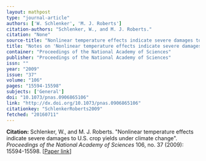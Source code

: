 ```yaml
---
layout: mathpost
type: "journal-article"
authors: ['W. Schlenker', 'M. J. Roberts']
citation-authors: "Schlenker, W., and M. J. Roberts."
citation: "None"
source-title: "Nonlinear temperature effects indicate severe damages to U.S. crop yields under climate change"
title: "Notes on 'Nonlinear temperature effects indicate severe damages to U.S. crop yields under climate change', by W. Schlenker, and M. J. Roberts"
container: "Proceedings of the National Academy of Sciences"
publisher: "Proceedings of the National Academy of Sciences"
issn: ""
year: "2009"
issue: "37"
volume: "106"
pages: "15594-15598"
subjects: ['General']
doi: "10.1073/pnas.0906865106"
link: "http://dx.doi.org/10.1073/pnas.0906865106"
citationkey: "SchlenkerRoberts2009"
fetched: "20160711"
---
```


**Citation:** Schlenker, W., and M. J. Roberts. "Nonlinear temperature effects indicate severe damages to U.S. crop yields under climate change". *Proceedings of the National Academy of Sciences* 106, no. 37 (2009): 15594-15598. [[Paper link](http://dx.doi.org/10.1073/pnas.0906865106)]